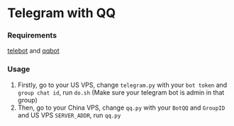 # Telegram with QQ


### Requirements
[telebot](https://github.com/eternnoir/pyTelegramBotAPI) and [qqbot](https://github.com/pandolia/qqbot)

### Usage
1. Firstly, go to your US VPS, change `telegram.py` with your `bot token` and `group chat id`, run `do.sh` (Make sure your telegram bot is admin in that group)
2. Then, go to your China VPS, change `qq.py` with your `BotQQ` and `GroupID` and US VPS `SERVER_ADDR`, run `qq.py`
